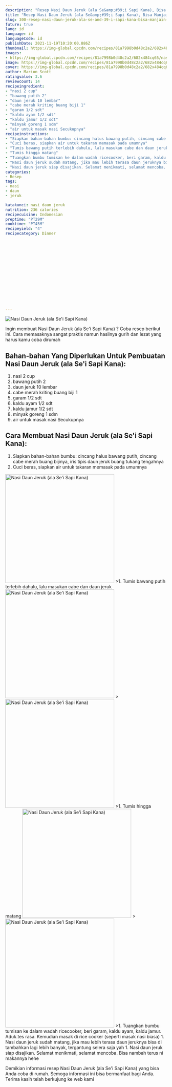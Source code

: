 ```yaml
---
description: "Resep Nasi Daun Jeruk (ala Se&amp;#39;i Sapi Kana), Bisa Manjain Lidah"
title: "Resep Nasi Daun Jeruk (ala Se&amp;#39;i Sapi Kana), Bisa Manjain Lidah"
slug: 300-resep-nasi-daun-jeruk-ala-se-and-39-i-sapi-kana-bisa-manjain-lidah
future: true
lang: id
language: id
languageCode: id
publishDate: 2021-11-19T10:20:00.886Z 
thumbnail: https://img-global.cpcdn.com/recipes/81a7998b0d48c2a2/682x484cq65/nasi-daun-jeruk-ala-sei-sapi-kana-foto-resep-utama.webp
images:
- https://img-global.cpcdn.com/recipes/81a7998b0d48c2a2/682x484cq65/nasi-daun-jeruk-ala-sei-sapi-kana-foto-resep-utama.webp
image: https://img-global.cpcdn.com/recipes/81a7998b0d48c2a2/682x484cq65/nasi-daun-jeruk-ala-sei-sapi-kana-foto-resep-utama.webp
cover: https://img-global.cpcdn.com/recipes/81a7998b0d48c2a2/682x484cq65/nasi-daun-jeruk-ala-sei-sapi-kana-foto-resep-utama.webp
author: Marion Scott
ratingvalue: 3.6
reviewcount: 14
recipeingredient:
- "nasi 2 cup"
- "bawang putih 2"
- "daun jeruk 10 lembar"
- "cabe merah kriting buang biji 1"
- "garam 1/2 sdt"
- "kaldu ayam 1/2 sdt"
- "kaldu jamur 1/2 sdt"
- "minyak goreng 1 sdm"
- "air untuk masak nasi Secukupnya"
recipeinstructions:
- "Siapkan bahan-bahan bumbu: cincang halus bawang putih, cincang cabe merah buang bijinya, iris tipis daun jeruk buang tukang tengahnya"
- "Cuci beras, siapkan air untuk takaran memasak pada umumnya"
- "Tumis bawang putih terlebih dahulu, lalu masukan cabe dan daun jeruk"
- "Tumis hingga matang"
- "Tuangkan bumbu tumisan ke dalam wadah ricecooker, beri garam, kaldu ayam, kaldu jamur. Aduk.tes rasa. Kemudian masak di rice cooker (seperti masak nasi biasa)"
- "Nasi daun jeruk sudah matang, jika mau lebih terasa daun jeruknya bisa di tambahkan lagi lebih banyak, tergantung selera saja yah"
- "Nasi daun jeruk siap disajikan. Selamat menikmati, selamat mencoba. Bisa nambah terus ni makannya hehe"
categories:
- Resep
tags:
- nasi
- daun
- jeruk

katakunci: nasi daun jeruk 
nutrition: 236 calories
recipecuisine: Indonesian
preptime: "PT29M"
cooktime: "PT45M"
recipeyield: "4"
recipecategory: Dinner


     
    
    
    
    
    
    
    
    
    
    
      
    
---
```



![Nasi Daun Jeruk (ala Se&#39;i Sapi Kana)](https://img-global.cpcdn.com/recipes/81a7998b0d48c2a2/682x484cq65/nasi-daun-jeruk-ala-sei-sapi-kana-foto-resep-utama.webp)

Ingin membuat Nasi Daun Jeruk (ala Se&#39;i Sapi Kana) ? Coba resep berikut ini. Cara memasaknya sangat praktis namun hasilnya gurih dan lezat yang harus kamu coba dirumah

<!--inarticleads1-->

## Bahan-bahan Yang Diperlukan Untuk Pembuatan Nasi Daun Jeruk (ala Se&#39;i Sapi Kana):

1. nasi 2 cup
1. bawang putih 2
1. daun jeruk 10 lembar
1. cabe merah kriting buang biji 1
1. garam 1/2 sdt
1. kaldu ayam 1/2 sdt
1. kaldu jamur 1/2 sdt
1. minyak goreng 1 sdm
1. air untuk masak nasi Secukupnya



<!--inarticleads2-->

## Cara Membuat Nasi Daun Jeruk (ala Se&#39;i Sapi Kana):

1. Siapkan bahan-bahan bumbu: cincang halus bawang putih, cincang cabe merah buang bijinya, iris tipis daun jeruk buang tukang tengahnya
1. Cuci beras, siapkan air untuk takaran memasak pada umumnya
<img class="lazyload" data-src="https://img-global.cpcdn.com/steps/d0cd1f3719cc98a5/160x128cq70/nasi-daun-jeruk-ala-sei-sapi-kana-langkah-memasak-2-foto.webp" alt="Nasi Daun Jeruk (ala Se&#39;i Sapi Kana)" width="340" height="340">
>1. Tumis bawang putih terlebih dahulu, lalu masukan cabe dan daun jeruk
<img class="lazyload" data-src="https://img-global.cpcdn.com/steps/9d644bd0b34b1aee/160x128cq70/nasi-daun-jeruk-ala-sei-sapi-kana-langkah-memasak-3-foto.webp" alt="Nasi Daun Jeruk (ala Se&#39;i Sapi Kana)" width="340" height="340">
><img class="lazyload" data-src="https://img-global.cpcdn.com/steps/c553b6ec0b0f767e/160x128cq70/nasi-daun-jeruk-ala-sei-sapi-kana-langkah-memasak-3-foto.webp" alt="Nasi Daun Jeruk (ala Se&#39;i Sapi Kana)" width="340" height="340">
>1. Tumis hingga matang
<img class="lazyload" data-src="https://img-global.cpcdn.com/steps/29385d3e61fcdd56/160x128cq70/nasi-daun-jeruk-ala-sei-sapi-kana-langkah-memasak-4-foto.webp" alt="Nasi Daun Jeruk (ala Se&#39;i Sapi Kana)" width="340" height="340">
><img class="lazyload" data-src="https://img-global.cpcdn.com/steps/e97679246d81a07b/160x128cq70/nasi-daun-jeruk-ala-sei-sapi-kana-langkah-memasak-4-foto.webp" alt="Nasi Daun Jeruk (ala Se&#39;i Sapi Kana)" width="340" height="340">
>1. Tuangkan bumbu tumisan ke dalam wadah ricecooker, beri garam, kaldu ayam, kaldu jamur. Aduk.tes rasa. Kemudian masak di rice cooker (seperti masak nasi biasa)
1. Nasi daun jeruk sudah matang, jika mau lebih terasa daun jeruknya bisa di tambahkan lagi lebih banyak, tergantung selera saja yah
1. Nasi daun jeruk siap disajikan. Selamat menikmati, selamat mencoba. Bisa nambah terus ni makannya hehe




Demikian informasi  resep Nasi Daun Jeruk (ala Se&#39;i Sapi Kana)   yang bisa Anda coba di rumah. Semoga informasi ini bisa bermanfaat bagi Anda. Terima kasih telah berkujung ke web kami
